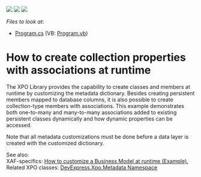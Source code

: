 <!-- default badges list -->
![](https://img.shields.io/endpoint?url=https://codecentral.devexpress.com/api/v1/VersionRange/128585716/13.1.4%2B)
[![](https://img.shields.io/badge/Open_in_DevExpress_Support_Center-FF7200?style=flat-square&logo=DevExpress&logoColor=white)](https://supportcenter.devexpress.com/ticket/details/E5139)
[![](https://img.shields.io/badge/📖_How_to_use_DevExpress_Examples-e9f6fc?style=flat-square)](https://docs.devexpress.com/GeneralInformation/403183)
<!-- default badges end -->
<!-- default file list -->
*Files to look at*:

* [Program.cs](./CS/XPOConsoleApplication/Program.cs) (VB: [Program.vb](./VB/XPOConsoleApplication/Program.vb))
<!-- default file list end -->
# How to create collection properties with associations at runtime


<p>The XPO Library provides the capability to create classes and members at runtime by customizing the metadata dictionary. Besides creating persistent members mapped to database columns, it is also possible to create collection-type members with associations. This example demonstrates both one-to-many and many-to-many associations added to existing persistent classes dynamically and how dynamic properties can be accessed.</p><p>Note that all metadata customizations must be done before a data layer is created with the customized dictionary.</p><p>See also:<br />
XAF-specifics: <a href="https://www.devexpress.com/Support/Center/p/E250">How to customize a Business Model at runtime (Example).</a><u><br />
</u>Related XPO classes: <a href="https://documentation.devexpress.com/#XPO/DevExpressXpoMetadata"><u>DevExpress.Xpo.Metadata Namespace</u></a></p>

<br/>


